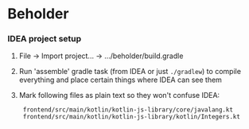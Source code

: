 Beholder
========

### IDEA project setup

1. File -> Import project... -> .../beholder/build.gradle

2. Run 'assemble' gradle task (from IDEA or just `./gradlew`)
   to compile everything and place certain things where IDEA can see them

3. Mark following files as plain text so they won't confuse IDEA:

        frontend/src/main/kotlin/kotlin-js-library/core/javalang.kt
        frontend/src/main/kotlin/kotlin-js-library/kotlin/Integers.kt
